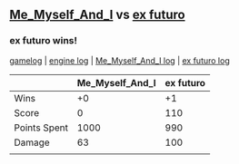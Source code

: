 ## [Me_Myself_And_I](<../../Me_Myself_And_I/README.md>) vs [ex futuro](<../../ex futuro/README.md>)
### ex futuro wins!

[gamelog](<gamelog.json>) | [engine log](<engine>) | [Me_Myself_And_I log](<Me_Myself_And_I>) | [ex futuro log](<ex futuro>)

|              | Me_Myself_And_I | ex futuro |
| ------------ | --------------- | --------- |
| Wins         |              +0 |        +1 |
| Score        |               0 |       110 |
| Points Spent |            1000 |       990 |
| Damage       |              63 |       100 |
|              |                 |           |
